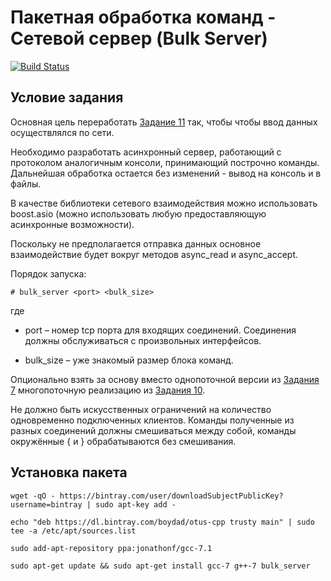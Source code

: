 # Пакетная обработка команд - Сетевой сервер (Bulk Server)
[![Build Status](https://travis-ci.org/boydad/HW12L24-BulkServer.svg?branch=master)](https://travis-ci.org/boydad/HW12L24-BulkServer)


## Условие задания

Основная цель переработать [Задание 11](https://github.com/boydad/HW11L21-Async) так, чтобы чтобы ввод данных осуществлялся по сети. 

Необходимо разработать асинхронный сервер, работающий с протоколом аналогичным консоли, принимающий построчно команды. Дальнейшая обработка остается без изменений - вывод на консоль и в файлы. 

В качестве библиотеки сетевого взаимодействия можно использовать boost.asio (можно использовать любую предоставляющую асинхронные возможности).

Поскольку не предполагается отправка данных основное взаимодействие будет вокруг методов async_read и async_accept. 

Порядок запуска:

`# bulk_server <port> <bulk_size>`

где

* port – номер tcp порта для входящих соединений. Соединения должны обслуживаться с произвольных интерфейсов.

* bulk_size – уже знакомый размер блока команд. 

Опционально взять за основу вместо однопоточной версии из [Задания 7](https://github.com/boydad/HW7L16-Cmd) многопоточную реализацию из [Задания 10](https://github.com/boydad/HW10L20-Threads).

Не должно быть искусственных ограничений на количество одновременно подключенных клиентов. Команды полученные из разных соединений должны смешиваться между собой, команды окружённые { и } обрабатываются без смешивания.


## Установка пакета

```
wget -qO - https://bintray.com/user/downloadSubjectPublicKey?username=bintray | sudo apt-key add -

echo "deb https://dl.bintray.com/boydad/otus-cpp trusty main" | sudo tee -a /etc/apt/sources.list

sudo add-apt-repository ppa:jonathonf/gcc-7.1

sudo apt-get update && sudo apt-get install gcc-7 g++-7 bulk_server
```